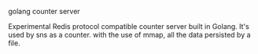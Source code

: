 golang counter server

Experimental Redis protocol compatible counter server built in Golang. It's used by sns as a counter.
with the use of mmap, all the data persisted by a file.
